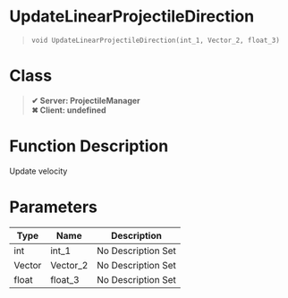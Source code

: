 # UpdateLinearProjectileDirection
> `void UpdateLinearProjectileDirection(int_1, Vector_2, float_3)`
# Class
> __✔ Server: ProjectileManager__  
> __✖ Client: undefined__  
# Function Description
Update velocity
# Parameters
Type|Name|Description
--|--|--
int|int_1|No Description Set
Vector|Vector_2|No Description Set
float|float_3|No Description Set
